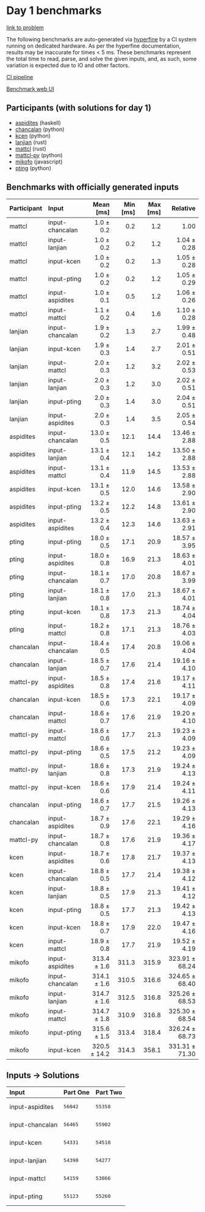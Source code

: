 # Day 1 benchmarks

[link to problem](https://adventofcode.com/2023/day/1)

The following benchmarks are auto-generated via
[hyperfine](https://github.com/sharkdp/hyperfine) by a CI system running on
dedicated hardware. As per the hyperfine documentation, results may be
inaccurate for times < 5 ms. These benchmarks represent the total time to read,
parse, and solve the given inputs, and, as such, some variation is expected due
to IO and other factors.

[CI pipeline](http://ci.papercode.net:8080/teams/main/pipelines/aoc2023)

[Benchmark web UI](https://aoc.ancalagon.black)


## Participants (with solutions for day 1)

- [aspidites](https://github.com/aspidites/aoc2023) (haskell)
- [chancalan](https://github.com/chancalan/aoc2023) (python)
- [kcen](https://github.com/kcen/aoc2023) (python)
- [lanjian](https://github.com/lanjian/aoc-2023) (rust)
- [mattcl](https://github.com/mattcl/aoc2023) (rust)
- [mattcl-py](https://github.com/mattcl/aoc2023-py) (python)
- [mikofo](https://github.com/mikofo/advent-of-code-2023) (javascript)
- [pting](https://github.com/pting/aoc2023) (python)


## Benchmarks with officially generated inputs

| Participant | Input | Mean [ms] | Min [ms] | Max [ms] | Relative |
|:---|:---|---:|---:|---:|---:|
| mattcl | input-chancalan | 1.0 ± 0.2 | 0.2 | 1.2 | 1.00 |
| mattcl | input-lanjian | 1.0 ± 0.2 | 0.2 | 1.2 | 1.04 ± 0.28 |
| mattcl | input-kcen | 1.0 ± 0.2 | 0.2 | 1.3 | 1.05 ± 0.28 |
| mattcl | input-pting | 1.0 ± 0.2 | 0.2 | 1.2 | 1.05 ± 0.29 |
| mattcl | input-aspidites | 1.0 ± 0.1 | 0.5 | 1.2 | 1.06 ± 0.26 |
| mattcl | input-mattcl | 1.1 ± 0.2 | 0.4 | 1.6 | 1.10 ± 0.28 |
| lanjian | input-chancalan | 1.9 ± 0.2 | 1.3 | 2.7 | 1.99 ± 0.48 |
| lanjian | input-kcen | 1.9 ± 0.3 | 1.4 | 2.7 | 2.01 ± 0.51 |
| lanjian | input-mattcl | 2.0 ± 0.3 | 1.2 | 3.2 | 2.02 ± 0.53 |
| lanjian | input-lanjian | 2.0 ± 0.3 | 1.2 | 3.0 | 2.02 ± 0.51 |
| lanjian | input-pting | 2.0 ± 0.3 | 1.4 | 3.0 | 2.04 ± 0.51 |
| lanjian | input-aspidites | 2.0 ± 0.3 | 1.4 | 3.5 | 2.05 ± 0.54 |
| aspidites | input-chancalan | 13.0 ± 0.5 | 12.1 | 14.4 | 13.46 ± 2.88 |
| aspidites | input-lanjian | 13.1 ± 0.4 | 12.1 | 14.2 | 13.50 ± 2.88 |
| aspidites | input-mattcl | 13.1 ± 0.4 | 11.9 | 14.5 | 13.53 ± 2.88 |
| aspidites | input-kcen | 13.1 ± 0.5 | 12.0 | 14.6 | 13.58 ± 2.90 |
| aspidites | input-pting | 13.2 ± 0.5 | 12.2 | 14.8 | 13.61 ± 2.90 |
| aspidites | input-aspidites | 13.2 ± 0.4 | 12.3 | 14.6 | 13.63 ± 2.91 |
| pting | input-pting | 18.0 ± 0.5 | 17.1 | 20.9 | 18.57 ± 3.95 |
| pting | input-aspidites | 18.0 ± 0.8 | 16.9 | 21.3 | 18.63 ± 4.01 |
| pting | input-chancalan | 18.1 ± 0.7 | 17.0 | 20.8 | 18.67 ± 3.99 |
| pting | input-lanjian | 18.1 ± 0.8 | 17.0 | 21.3 | 18.67 ± 4.01 |
| pting | input-kcen | 18.1 ± 0.8 | 17.3 | 21.3 | 18.74 ± 4.04 |
| pting | input-mattcl | 18.2 ± 0.8 | 17.1 | 21.3 | 18.76 ± 4.03 |
| chancalan | input-chancalan | 18.4 ± 0.5 | 17.4 | 20.8 | 19.06 ± 4.04 |
| chancalan | input-lanjian | 18.5 ± 0.7 | 17.6 | 21.4 | 19.16 ± 4.10 |
| mattcl-py | input-aspidites | 18.5 ± 0.8 | 17.4 | 21.6 | 19.17 ± 4.11 |
| chancalan | input-kcen | 18.5 ± 0.6 | 17.3 | 22.1 | 19.17 ± 4.09 |
| chancalan | input-mattcl | 18.6 ± 0.7 | 17.6 | 21.9 | 19.20 ± 4.10 |
| mattcl-py | input-mattcl | 18.6 ± 0.6 | 17.7 | 21.3 | 19.23 ± 4.09 |
| mattcl-py | input-pting | 18.6 ± 0.5 | 17.5 | 21.2 | 19.23 ± 4.09 |
| mattcl-py | input-lanjian | 18.6 ± 0.8 | 17.3 | 21.9 | 19.24 ± 4.13 |
| mattcl-py | input-kcen | 18.6 ± 0.6 | 17.9 | 21.4 | 19.24 ± 4.11 |
| chancalan | input-pting | 18.6 ± 0.7 | 17.7 | 21.5 | 19.26 ± 4.13 |
| chancalan | input-aspidites | 18.7 ± 0.9 | 17.6 | 22.1 | 19.29 ± 4.16 |
| mattcl-py | input-chancalan | 18.7 ± 0.8 | 17.6 | 21.9 | 19.36 ± 4.17 |
| kcen | input-aspidites | 18.7 ± 0.6 | 17.8 | 21.7 | 19.37 ± 4.13 |
| kcen | input-chancalan | 18.8 ± 0.5 | 17.7 | 21.4 | 19.38 ± 4.12 |
| kcen | input-lanjian | 18.8 ± 0.5 | 17.9 | 21.3 | 19.41 ± 4.12 |
| kcen | input-pting | 18.8 ± 0.5 | 17.7 | 21.3 | 19.42 ± 4.13 |
| kcen | input-kcen | 18.8 ± 0.7 | 17.9 | 22.0 | 19.47 ± 4.16 |
| kcen | input-mattcl | 18.9 ± 0.8 | 17.7 | 21.9 | 19.52 ± 4.19 |
| mikofo | input-aspidites | 313.4 ± 1.6 | 311.3 | 315.9 | 323.91 ± 68.24 |
| mikofo | input-chancalan | 314.1 ± 1.6 | 310.5 | 316.6 | 324.65 ± 68.40 |
| mikofo | input-lanjian | 314.7 ± 1.6 | 312.5 | 316.8 | 325.26 ± 68.53 |
| mikofo | input-mattcl | 314.7 ± 1.8 | 310.9 | 316.8 | 325.30 ± 68.54 |
| mikofo | input-pting | 315.6 ± 1.5 | 313.4 | 318.4 | 326.24 ± 68.73 |
| mikofo | input-kcen | 320.5 ± 14.2 | 314.3 | 358.1 | 331.31 ± 71.30 |


## Inputs -> Solutions

| Input | Part One | Part Two |
|:---|:---|:---|
|input-aspidites|<pre>56042</pre>|<pre>55358</pre>|
|input-chancalan|<pre>56465</pre>|<pre>55902</pre>|
|input-kcen|<pre>54331</pre>|<pre>54518</pre>|
|input-lanjian|<pre>54390</pre>|<pre>54277</pre>|
|input-mattcl|<pre>54159</pre>|<pre>53866</pre>|
|input-pting|<pre>55123</pre>|<pre>55260</pre>|